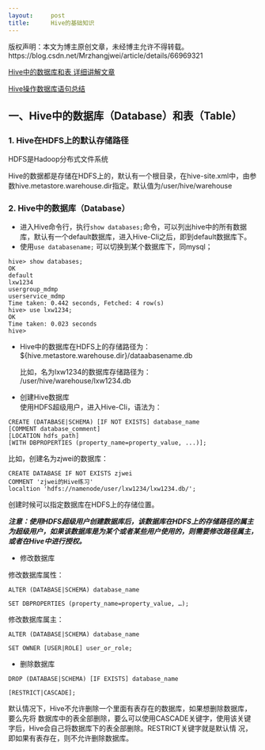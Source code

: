 ```yaml
---
layout:     post
title:      Hive的基础知识
---
```

<div id="article_content" class="article_content clearfix csdn-tracking-statistics" data-pid="blog" data-mod="popu_307" data-dsm="post">
								<div class="article-copyright">
					版权声明：本文为博主原创文章，未经博主允许不得转载。					https://blog.csdn.net/Mrzhangjwei/article/details/66969321				</div>
								            <div id="content_views" class="markdown_views prism-atom-one-dark">
							<!-- flowchart 箭头图标 勿删 -->
							<svg xmlns="http://www.w3.org/2000/svg" style="display: none;"><path stroke-linecap="round" d="M5,0 0,2.5 5,5z" id="raphael-marker-block" style="-webkit-tap-highlight-color: rgba(0, 0, 0, 0);"></path></svg>
							<p><a href="http://www.tuicool.com/articles/UJbqayn" rel="nofollow">Hive中的数据库和表  详细讲解文章</a></p>

<p><a href="http://blog.csdn.net/xiaoshunzi111/article/details/48727831" rel="nofollow">Hive操作数据库语句总结</a></p>

<h2 id="一hive中的数据库database和表table">一、Hive中的数据库（Database）和表（Table）</h2>



<h3 id="1-hive在hdfs上的默认存储路径">1. Hive在HDFS上的默认存储路径</h3>

<p>HDFS是Hadoop分布式文件系统</p>

<p>Hive的数据都是存储在HDFS上的，默认有一个根目录，在hive-site.xml中，由参数hive.metastore.warehouse.dir指定。默认值为/user/hive/warehouse</p>



<h3 id="2-hive中的数据库database">2. Hive中的数据库（Database）</h3>

<ul>
<li>进入Hive命令行，执行<code>show databases;</code>命令，可以列出hive中的所有数据库，默认有一个default数据库，进入Hive-Cli之后，即到default数据库下。</li>
<li>使用<code>use databasename;</code> 可以切换到某个数据库下，同mysql；</li>
</ul>



<pre class="prettyprint"><code class=" hljs vhdl">hive&gt; show databases;
OK
<span class="hljs-keyword">default</span>
lxw1234
usergroup_mdmp
userservice_mdmp
<span class="hljs-typename">Time</span> taken: <span class="hljs-number">0.442</span> seconds, Fetched: <span class="hljs-number">4</span> row(s)
hive&gt; <span class="hljs-keyword">use</span> lxw1234;
OK
<span class="hljs-typename">Time</span> taken: <span class="hljs-number">0.023</span> seconds
hive&gt;</code></pre>

<ul>
<li><p>Hive中的数据库在HDFS上的存储路径为： <br>
${hive.metastore.warehouse.dir}/dataabasename.db</p>

<p>比如，名为lxw1234的数据库存储路径为： <br>
/user/hive/warehouse/lxw1234.db</p></li>
<li>创建Hive数据库 <br>
使用HDFS超级用户，进入Hive-Cli，语法为：</li>
</ul>



<pre class="prettyprint"><code class=" hljs r">CREATE (DATABASE|SCHEMA) [IF NOT EXISTS] database_name
[COMMENT database_comment]
[LOCATION hdfs_path]
[WITH DBPROPERTIES (property_name=property_value, <span class="hljs-keyword">...</span>)];</code></pre>

<p>比如，创建名为zjwei的数据库：</p>



<pre class="prettyprint"><code class=" hljs sql"><span class="hljs-operator"><span class="hljs-keyword">CREATE</span> <span class="hljs-keyword">DATABASE</span> <span class="hljs-keyword">IF</span> <span class="hljs-keyword">NOT</span> <span class="hljs-keyword">EXISTS</span> zjwei
COMMENT <span class="hljs-string">'zjwei的Hive练习'</span>
localtion <span class="hljs-string">'hdfs://namenode/user/lxw1234/lxw1234.db/'</span>;</span></code></pre>

<p>创建时候可以指定数据库在HDFS上的存储位置。</p>

<p><strong><em>注意：使用HDFS超级用户创建数据库后，该数据库在HDFS上的存储路径的属主为超级用户，如果该数据库是为某个或者某些用户使用的，则需要修改路径属主，或者在Hive中进行授权。</em></strong></p>

<ul>
<li>修改数据库</li>
</ul>

<p>修改数据库属性：</p>



<pre class="prettyprint"><code class=" hljs sql"><span class="hljs-operator"><span class="hljs-keyword">ALTER</span> (<span class="hljs-keyword">DATABASE</span>|<span class="hljs-keyword">SCHEMA</span>) database_name

<span class="hljs-keyword">SET</span> DBPROPERTIES (property_name=property_value, …);</span></code></pre>

<p>修改数据库属主：</p>



<pre class="prettyprint"><code class=" hljs sql"><span class="hljs-operator"><span class="hljs-keyword">ALTER</span> (<span class="hljs-keyword">DATABASE</span>|<span class="hljs-keyword">SCHEMA</span>) database_name

<span class="hljs-keyword">SET</span> OWNER [<span class="hljs-keyword">USER</span>|ROLE] user_or_role;</span></code></pre>

<ul>
<li>删除数据库</li>
</ul>



<pre class="prettyprint"><code class=" hljs sql"><span class="hljs-operator"><span class="hljs-keyword">DROP</span> (<span class="hljs-keyword">DATABASE</span>|<span class="hljs-keyword">SCHEMA</span>) [<span class="hljs-keyword">IF</span> <span class="hljs-keyword">EXISTS</span>] database_name

[<span class="hljs-keyword">RESTRICT</span>|<span class="hljs-keyword">CASCADE</span>];</span></code></pre>

<p>默认情况下，Hive不允许删除一个里面有表存在的数据库，如果想删除数据库，要么先将 数据库中的表全部删除，要么可以使用CASCADE关键字，使用该关键字后，Hive会自己将数据库下的表全部删除。RESTRICT关键字就是默认情 况，即如果有表存在，则不允许删除数据库。</p>            </div>
						<link href="https://csdnimg.cn/release/phoenix/mdeditor/markdown_views-9e5741c4b9.css" rel="stylesheet">
                </div>